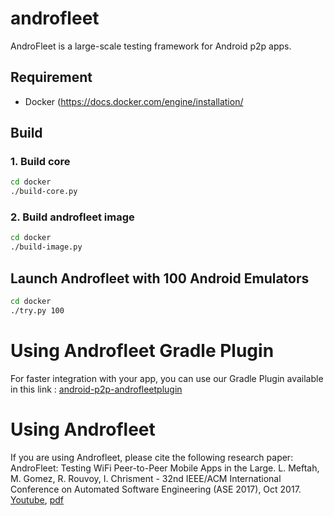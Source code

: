 # androfleet

AndroFleet is a large-scale testing framework for Android p2p apps.

## Requirement

- Docker (https://docs.docker.com/engine/installation/

## Build

### 1. Build core

```bash
cd docker
./build-core.py
```

### 2. Build androfleet image

```bash
cd docker
./build-image.py
```

## Launch Androfleet with 100 Android Emulators

```bash
cd docker
./try.py 100
```

# Using Androfleet Gradle Plugin
For faster integration with your app, you can use our Gradle Plugin available in this link : [android-p2p-androfleetplugin](https://github.com/m3ftah/android-p2p-androfleetplugin)

# Using Androfleet
If you are using Androfleet, please cite the following research paper:
AndroFleet: Testing WiFi Peer-to-Peer Mobile Apps in the Large. L. Meftah, M. Gomez, R. Rouvoy, I. Chrisment - 32nd IEEE/ACM International Conference on Automated Software Engineering (ASE 2017), Oct 2017. [Youtube](https://youtu.be/gJ5_Ed7XL04), [pdf](https://hal.inria.fr/hal-01574466/)

